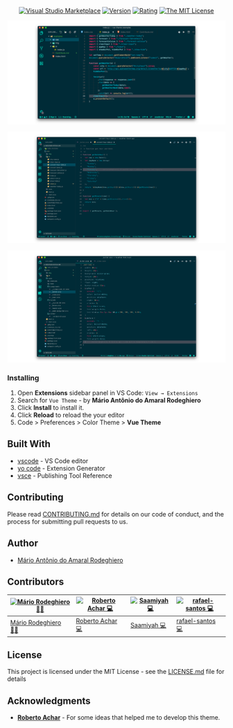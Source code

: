 <div align="center">

[![Visual Studio Marketplace](https://vsmarketplacebadge.apphb.com/installs-short/mariorodeghiero.vue-theme.svg?style=flat-square)](https://marketplace.visualstudio.com/items?itemName=mariorodeghiero.vue-theme)
[![Version](https://vsmarketplacebadge.apphb.com/version-short/mariorodeghiero.vue-theme.svg)](https://marketplace.visualstudio.com/items?itemName=mariorodeghiero.vue-theme)
[![Rating](https://vsmarketplacebadge.apphb.com/rating-short/mariorodeghiero.vue-theme.svg)](https://marketplace.visualstudio.com/items?itemName=mariorodeghiero.vue-theme)
[![The MIT License](https://img.shields.io/badge/license-MIT-blue.svg?style=flat-square)](http://opensource.org/licenses/MIT)

</div>

<div align="center">

![Example running](images/example.png)

![Example2 running](images/example-2.png)

![Example3 running](images/example-3.png)

</div>

### Installing

1.  Open **Extensions** sidebar panel in VS Code: `View → Extensions`
2.  Search for `Vue Theme` - by **Mário Antônio do Amaral Rodeghiero**
3.  Click **Install** to install it.
4.  Click **Reload** to reload the your editor
5.  Code > Preferences > Color Theme > **Vue Theme**

## Built With

- [vscode](https://code.visualstudio.com/download) - VS Code editor
- [yo code](https://code.visualstudio.com/docs/extensions/yocode) - Extension Generator
- [vsce](https://code.visualstudio.com/docs/extensions/publish-extension) - Publishing Tool Reference

## Contributing

Please read [CONTRIBUTING.md](CONTRIBUTING.md) for details on our code of conduct, and the process for submitting pull requests to us.

## Author

- [Mário Antônio do Amaral Rodeghiero](https://github.com/mariorodeghiero)

## Contributors

| [![Mário Rodeghiero 👨‍💻](https://avatars0.githubusercontent.com/u/24671133?s=60&v=4)](https://github.com/mariorodeghiero) | [![Roberto Achar 💻](https://avatars2.githubusercontent.com/u/7755073?s=60&v=4)](https://github.com/robertoachar) | [![Saamiyah 💻](https://avatars0.githubusercontent.com/u/7201256?s=60&v=4)](https://github.com/Saamiyah) | [![rafael-santos 💻](https://avatars1.githubusercontent.com/u/2393428?s=64&v=4)](https://github.com/rafael-santos) |
| ------------------------------------------------------------------------------------------------------------------------ | ----------------------------------------------------------------------------------------------------------------- | -------------------------------------------------------------------------------------------------------- |-------------------------------------------------------------------------------------------------------- |
| [Mário Rodeghiero 👨‍💻](https://github.com/mariorodeghiero)                                                                | [Roberto Achar 💻](https://github.com/robertoachar)                                                               | [Saamiyah 💻](https://github.com/Saamiyah)                                                               |[rafael-santos 💻](https://github.com/rafael-santos)                                                               |


## License

This project is licensed under the MIT License - see the [LICENSE.md](LICENSE.md) file for details

## Acknowledgments

- [**Roberto Achar**](https://github.com/robertoachar) - For some ideas that helped me to develop this theme.
